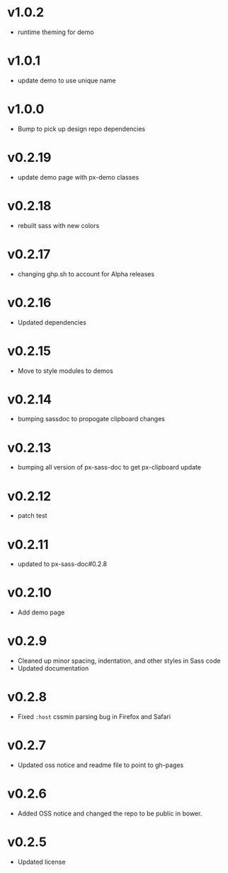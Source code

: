 v1.0.2
==================
* runtime theming for demo

v1.0.1
==================
* update demo to use unique name

v1.0.0
==================
* Bump to pick up design repo dependencies

v0.2.19
==================
* update demo page with px-demo classes

v0.2.18
==================
* rebuilt sass with new colors

v0.2.17
==================
* changing ghp.sh to account for Alpha releases

v0.2.16
==================
* Updated dependencies

v0.2.15
==================
* Move to style modules to demos

v0.2.14
==================
* bumping sassdoc to propogate clipboard changes


v0.2.13
==================
* bumping all version of px-sass-doc to get px-clipboard update


v0.2.12
==================
* patch test

v0.2.11
=============================
* updated to px-sass-doc#0.2.8

v0.2.10
=============================
* Add demo page

v0.2.9
=============================
* Cleaned up minor spacing, indentation, and other styles in Sass code
* Updated documentation

v0.2.8
=============================
* Fixed `:host` cssmin parsing bug in Firefox and Safari

v0.2.7
=============================
* Updated oss notice and readme file to point to gh-pages

v0.2.6
=============================
* Added OSS notice and changed the repo to be public in bower.

v0.2.5
=============================
* Updated license
